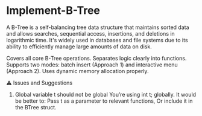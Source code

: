 # Implement-B-Tree
A B-Tree is a self-balancing tree data structure that maintains sorted data and allows searches, sequential access, insertions, and deletions in logarithmic time. It's widely used in databases and file systems due to its ability to efficiently manage large amounts of data on disk.

Covers all core B-Tree operations.
Separates logic clearly into functions.
Supports two modes: batch insert (Approach 1) and interactive menu (Approach 2).
Uses dynamic memory allocation properly.

⚠️ Issues and Suggestions
1. Global variable t should not be global
You’re using int t; globally. It would be better to:
Pass t as a parameter to relevant functions,
Or include it in the BTree struct.

